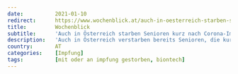 ```yaml
---
date:          2021-01-10
redirect:      https://www.wochenblick.at/auch-in-oesterreich-starben-senioren-kurz-nach-corona-impfung/
title:         Wochenblick
subtitle:      'Auch in Österreich starben Senioren kurz nach Corona-Impfung'
description:   'Auch in Österreich verstarben bereits Senioren, die kurz zuvor gegen Corona geimpft wurden. Alle Beteiligten dementieren einen Zusammenhang.'
country:       AT
categories:    [Impfung]
tags:          [mit oder an impfung gestorben, biontech]
---
```

